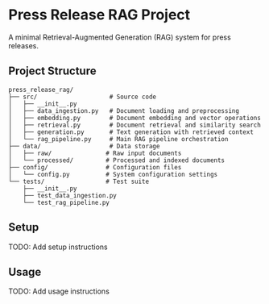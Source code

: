 # Press Release RAG Project

A minimal Retrieval-Augmented Generation (RAG) system for press releases.

## Project Structure

```
press_release_rag/
├── src/                    # Source code
│   ├── __init__.py
│   ├── data_ingestion.py   # Document loading and preprocessing
│   ├── embedding.py        # Document embedding and vector operations
│   ├── retrieval.py        # Document retrieval and similarity search
│   ├── generation.py       # Text generation with retrieved context
│   └── rag_pipeline.py     # Main RAG pipeline orchestration
├── data/                   # Data storage
│   ├── raw/               # Raw input documents
│   └── processed/         # Processed and indexed documents
├── config/                # Configuration files
│   └── config.py          # System configuration settings
└── tests/                 # Test suite
    ├── __init__.py
    ├── test_data_ingestion.py
    └── test_rag_pipeline.py
```

## Setup

TODO: Add setup instructions

## Usage

TODO: Add usage instructions
